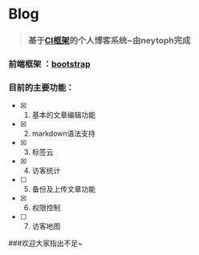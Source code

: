 # Blog

> ### 基于[CI框架](http://codeigniter.org.cn)的个人博客系统~由neytoph完成
### 前端框架 ：[bootstrap](http://www.bootcss.com/)

### 目前的主要功能：

- [x] 1. 基本的文章编辑功能
- [x] 2. markdown语法支持
- [x] 3. 标签云
- [x] 4. 访客统计
- [ ] 5. 备份及上传文章功能
- [x] 6. 权限控制
- [ ] 7. 访客地图

###欢迎大家指出不足~
